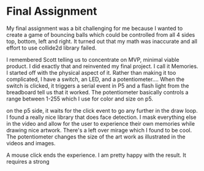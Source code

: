 # Final Assignment

My final assignment was a bit challenging for me because I wanted to create a game of bouncing balls which could be controlled from all 4 sides top, bottom, left and right. It turned out that my math was inaccurate and all effort to use collide2d library failed. 

I remembered Scott telling us to concentrate on MVP, minimal viable product. I did exactly that and reinvented my final project. I call it Memories. I started off with the physical aspect of it. Rather than making it too complicated, I have a switch, an LED, and a potentiometer.... When the switch is clicked, it triggers a serial event in P5 and a flash light from the breadboard tell us that it worked. The potentiometer basically controls a range between 1-255 which I use for color and size on p5.

on the p5 side, it waits for the click event to go any further in the draw loop. I found a really nice library that does face detection. I mask everything else in the video and allow for the user to experience their own memories while drawing nice artwork. There's a left over mirage which I found to be cool. The potentiometer changes the size of the art work as illustrated in the videos and images. 

A mouse click ends the experience. I am pretty happy with the result. It requires a strong 